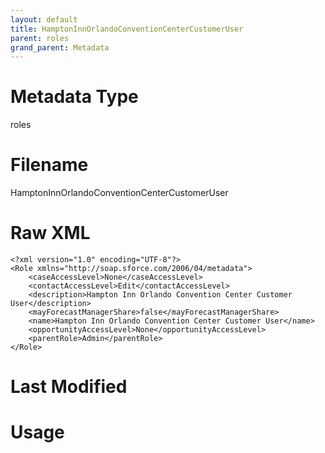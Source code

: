 ```yaml
---
layout: default
title: HamptonInnOrlandoConventionCenterCustomerUser
parent: roles
grand_parent: Metadata
---
```

# Metadata Type
roles


# Filename 
HamptonInnOrlandoConventionCenterCustomerUser


# Raw XML
```
<?xml version="1.0" encoding="UTF-8"?>
<Role xmlns="http://soap.sforce.com/2006/04/metadata">
    <caseAccessLevel>None</caseAccessLevel>
    <contactAccessLevel>Edit</contactAccessLevel>
    <description>Hampton Inn Orlando Convention Center Customer User</description>
    <mayForecastManagerShare>false</mayForecastManagerShare>
    <name>Hampton Inn Orlando Convention Center Customer User</name>
    <opportunityAccessLevel>None</opportunityAccessLevel>
    <parentRole>Admin</parentRole>
</Role>
```


# Last Modified


# Usage
